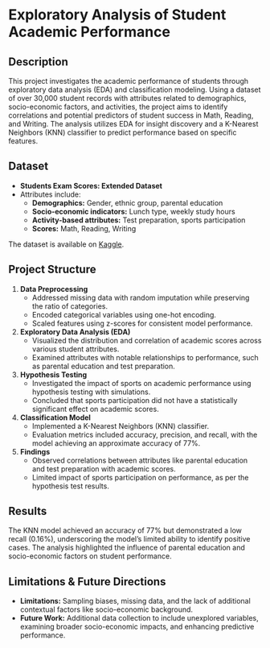 <h1>Exploratory Analysis of Student Academic Performance</h1>


<h2>Description</h2>
<p>
This project investigates the academic performance of students through exploratory data analysis (EDA) and classification modeling. Using a dataset of over 30,000 student records with attributes related to demographics, socio-economic factors, and activities, the project aims to identify correlations and potential predictors of student success in Math, Reading, and Writing. The analysis utilizes EDA for insight discovery and a K-Nearest Neighbors (KNN) classifier to predict performance based on specific features.
</p>

<h2>Dataset</h2>
<ul>
  <li><b>Students Exam Scores: Extended Dataset</b></li>
  <li>Attributes include:
    <ul>
      <li><b>Demographics:</b> Gender, ethnic group, parental education</li>
      <li><b>Socio-economic indicators:</b> Lunch type, weekly study hours</li>
      <li><b>Activity-based attributes:</b> Test preparation, sports participation</li>
      <li><b>Scores:</b> Math, Reading, Writing</li>
    </ul>
  </li>
</ul>
<p>The dataset is available on <a href="https://www.kaggle.com/datasets/desalegngeb/students-exam-scores?select=Expanded_data_with_more_features.csv">Kaggle</a>.</p>

<h2>Project Structure</h2>
<ol>
  <li><b>Data Preprocessing</b>
    <ul>
      <li>Addressed missing data with random imputation while preserving the ratio of categories.</li>
      <li>Encoded categorical variables using one-hot encoding.</li>
      <li>Scaled features using z-scores for consistent model performance.</li>
    </ul>
  </li>
  <li><b>Exploratory Data Analysis (EDA)</b>
    <ul>
      <li>Visualized the distribution and correlation of academic scores across various student attributes.</li>
      <li>Examined attributes with notable relationships to performance, such as parental education and test preparation.</li>
    </ul>
  </li>
  <li><b>Hypothesis Testing</b>
    <ul>
      <li>Investigated the impact of sports on academic performance using hypothesis testing with simulations.</li>
      <li>Concluded that sports participation did not have a statistically significant effect on academic scores.</li>
    </ul>
  </li>
  <li><b>Classification Model</b>
    <ul>
      <li>Implemented a K-Nearest Neighbors (KNN) classifier.</li>
      <li>Evaluation metrics included accuracy, precision, and recall, with the model achieving an approximate accuracy of 77%.</li>
    </ul>
  </li>
  <li><b>Findings</b>
    <ul>
      <li>Observed correlations between attributes like parental education and test preparation with academic scores.</li>
      <li>Limited impact of sports participation on performance, as per the hypothesis test results.</li>
    </ul>
  </li>
</ol>


<h2>Results</h2>
<p>
The KNN model achieved an accuracy of 77% but demonstrated a low recall (0.16%), underscoring the model’s limited ability to identify positive cases. The analysis highlighted the influence of parental education and socio-economic factors on student performance.
</p>

<h2>Limitations & Future Directions</h2>
<ul>
  <li><b>Limitations:</b> Sampling biases, missing data, and the lack of additional contextual factors like socio-economic background.</li>
  <li><b>Future Work:</b> Additional data collection to include unexplored variables, examining broader socio-economic impacts, and enhancing predictive performance.</li>
</ul>
